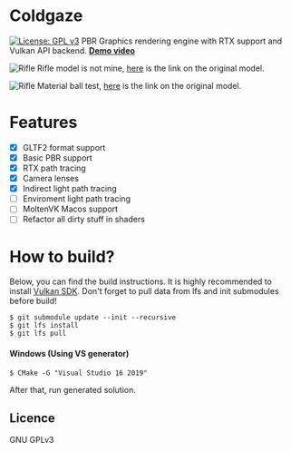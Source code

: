 # Coldgaze
[![License: GPL v3](https://img.shields.io/badge/License-GPLv3-blue.svg)](https://www.gnu.org/licenses/gpl-3.0)
PBR Graphics rendering engine with RTX support and Vulkan API backend. [**Demo video**](https://youtu.be/h3EHKwdCwBs)

![Rifle](https://github.com/ShpakovNikita/Coldgaze/blob/master/images/RenderedRifle.png)
Rifle model is not mine, [here](https://sketchfab.com/3d-models/rainier-ak-3d-57aef8cdf42046a39f1ad9b428756213) is the link on the original model.  

![Rifle](https://github.com/ShpakovNikita/Coldgaze/blob/master/images/MaterialBall.png)
Material ball test, [here](https://sketchfab.com/3d-models/material-ball-in-3d-coat-a6bdf1d11d714e07b9dd99dda02de965) is the link on the original model.  


# Features
- [x] GLTF2 format support
- [x] Basic PBR support
- [x] RTX path tracing
- [x] Camera lenses
- [x] Indirect light path tracing
- [ ] Enviroment light path tracing
- [ ] MoltenVK Macos support
- [ ] Refactor all dirty stuff in shaders

# How to build?
Below, you can find the build instructions. It is highly recommended to install [Vulkan SDK](https://www.lunarg.com/vulkan-sdk/). Don't forget to pull data from lfs and init submodules before build!
```
$ git submodule update --init --recursive
$ git lfs install
$ git lfs pull
```

#### Windows (Using VS generator)
```
$ CMake -G "Visual Studio 16 2019"
```
After that, run generated solution.


## Licence

GNU GPLv3
